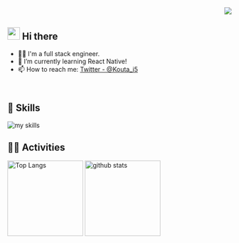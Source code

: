 <!-- 1. GitHub usernameを変更 -->
<div align="right">
  <img src="https://komarev.com/ghpvc/?username=Kouta-i5" />
</div>


<!-- 2. プロフィールや連絡先を変更 -->
## <img src="https://media.giphy.com/media/hvRJCLFzcasrR4ia7z/giphy.gif" width="28"> Hi there

- 🧑‍💻 I'm a full stack engineer.
- 🌱 I’m currently learning React Native!
- 📫 How to reach me: [Twitter - @Kouta_i5](https://twitter.com/Kouta_i5)
<br>


<!-- 3. 好きな技術スタックに変更 -->
<!-- ライトモート：theme=light -->
<!-- アイコンの選択肢一覧：https://arc.net/l/quote/zizyykfh -->
## 🌱 Skills
<img alt="my skills" src="https://skillicons.dev/icons?theme=light&perline=7&i=html,css,js,ts,react,reactnative,figma,python,fastapi,docker,aws,gcp" />
<br>


<!-- 4. GitHub usernameを変更, 2箇所 -->
<!-- ライトモート：theme=light  -->
## 🏃‍♀️ Activities
<div align="left"> 
  <img alt="Top Langs" height="170px" src="https://github-readme-stats.vercel.app/api?username=Kouta-i5&theme=light&layout=compact" />
  <img alt="github stats" height="170px" src="https://github-readme-stats.vercel.app/api/top-langs/?username=Kouta-i5&theme=light&layout=compact" />
</div>


<!--
This repository is a ✨ _special_ ✨ repository because its `README.md` (this file) appears on your GitHub profile.

Here are some ideas to get you started:

- 🔭 I’m currently working on ...
- 🌱 I’m currently learning ...
- 👯 I’m looking to collaborate on ...
- 🤔 I’m looking for help with ...
- 💬 Ask me about ...
- 📫 How to reach me: ...
- 😄 Pronouns: ...
- ⚡ Fun fact: ...
-->
